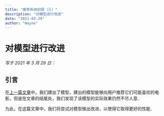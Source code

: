 ```yaml
---
title: "推荐系统初探（三）"
description: "对模型进行改进"
date: "2021-03-29"
author: "Wayne"
---
```


# 对模型进行改进

*写于 2021 年 3 月 29 日：*

## 引言

在[上一篇文章](https://exploro.one/posts/recommender-system-2)中，我们建出了模型，建出的模型能够向用户推荐它们可能喜欢的电影，但是在文章的结尾处，我们发现了该模型的实际效果仍然不尽人意．

为此，在这篇文章中，我们将尝试对模型做出改进，以使得它取得更好的性能．